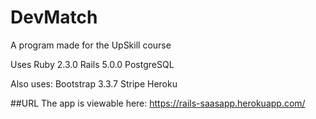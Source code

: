 # DevMatch
A program made for the UpSkill course

Uses Ruby 2.3.0
Rails 5.0.0
PostgreSQL

Also uses:
Bootstrap 3.3.7
Stripe
Heroku

##URL
The app is viewable here: https://rails-saasapp.herokuapp.com/